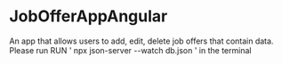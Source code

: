 # JobOfferAppAngular
An app that allows users to add, edit, delete job offers that contain data.
Please run RUN ' npx json-server --watch db.json ' in the terminal
